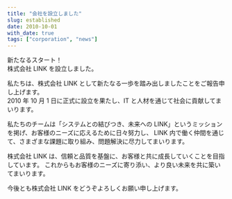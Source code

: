 ```yaml
---
title: "会社を設立しました"
slug: established
date: 2010-10-01
with_date: true
tags: ["corporation", "news"]
---
```


<!--more-->

新たなるスタート！  
株式会社 LINK を設立しました。

私たちは、株式会社 LINK として新たなる一歩を踏み出しましたことをご報告申し上げます。  
2010 年 10 月 1 日に正式に設立を果たし、IT と人材を通じて社会に貢献してまいります。

私たちのチームは「システムとの結びつき、未来への LINK」というミッションを掲げ、お客様のニーズに応えるために日々努力し、
LINK 内で働く仲間を通じて、さまざまな課題に取り組み、問題解決に尽力してまいります。

株式会社 LINK は、信頼と品質を基盤に、お客様と共に成長していくことを目指しています。
これからもお客様のニーズに寄り添い、より良い未来を共に築いてまいります。

今後とも株式会社 LINK をどうぞよろしくお願い申し上げます。

